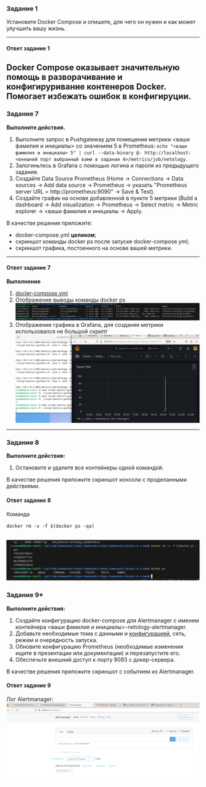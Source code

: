 
### Задание 1

Установите Docker Compose и опишите, для чего он нужен и как может улучшить вашу жизнь.

---
#### Ответ задание 1
Docker Compose оказывает значительную помощь в разворачивание и конфигируривание контенеров Docker. Помогает избежать ошибок в конфигируции.  
---
### Задание 7 

**Выполните действия.**
1. Выполните запрос в Pushgateway для помещения метрики <ваши фамилия и инициалы> со значением 5 в Prometheus: ```echo "<ваши фамилия и инициалы> 5" | curl --data-binary @- http://localhost:<внешний порт выбранный вами в задании 4>/metrics/job/netology```.
2. Залогиньтесь в Grafana с помощью логина и пароля из предыдущего задания.
3. Cоздайте Data Source Prometheus (Home -> Connections -> Data sources -> Add data source -> Prometheus -> указать "Prometheus server URL = http://prometheus:9090" -> Save & Test).
4. Создайте график на основе добавленной в пункте 5 метрики (Build a dashboard -> Add visualization -> Prometheus -> Select metric -> Metric explorer -> <ваши фамилия и инициалы -> Apply.

В качестве решения приложите:

* docker-compose.yml **целиком**;
* скриншот команды docker ps после запуске docker-compose.yml;
* скриншот графика, постоенного на основе вашей метрики.

---
#### Ответ задание 7
**Выполнение**
1. [docler-compose.yml](https://github.com/Nebsiw/sdvps-homeworks/blob/main/docker-6.4-new/compose.yml)
2. Отображение выводы команды docker ps ![docker ps](https://github.com/Nebsiw/sdvps-homeworks/blob/main/docker-6.4-new/images/Screenshot%20from%202024-06-27%2019-46-46.png)
3. Отображение графика в Grafana, для создания метрики использовался не большой скрипт ![grafana](https://github.com/Nebsiw/sdvps-homeworks/blob/main/docker-6.4-new/images/Screenshot%20from%202024-06-27%2020-16-35.png)  
---
### Задание 8

**Выполните действия:** 

1. Остановите и удалите все контейнеры одной командой.

В качестве решения приложите скриншот консоли с проделанными действиями.

#### Ответ задание 8
Команда 
```
docker rm -v -f $(docker ps -qa)
```
![rm_container](https://github.com/Nebsiw/sdvps-homeworks/blob/main/docker-6.4-new/images/rm_container.png)  
---
### Задание 9* 

**Выполните действия:** 

1. Создайте конфигурацию docker-compose для Alertmanager с именем контейнера <ваши фамилия и инициалы>-netology-alertmanager. 
2. Добавьте необходимые тома с данными и [конфигурацией](https://github.com/netology-code/sdvps-homeworks/tree/main/6-04/alertmanager), сеть, режим и очередность запуска.
3. Обновите конфигурацию Prometheus (необходимые изменения ищите в презентации или документации) и перезапустите его. 
4. Обеспечьте внешний доступ к порту 9093 c докер-сервера.

В качестве решения приложите скриншот с событием из Alertmanager.

#### Ответ задание 9
Лог Alertmanager:
![Alertmanager](https://github.com/Nebsiw/sdvps-homeworks/blob/main/docker-6.4-new/images/alert.png)
